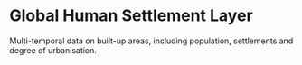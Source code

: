 # Global Human Settlement Layer

Multi-temporal data on built-up areas, including population, settlements and degree of urbanisation.

